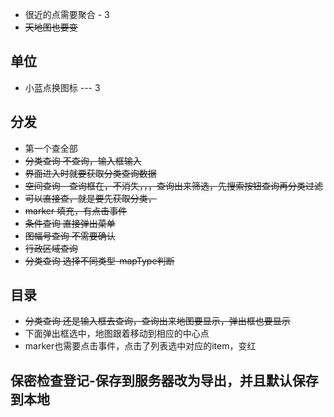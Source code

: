 * 很近的点需要聚合 - 3
* ~~天地图也要变~~

## 单位

* 小蓝点换图标 --- 3


## 分发

* 第一个查全部
* ~~分类查询 不查询，输入框输入~~
* ~~界面进入时就要获取分类查询数据~~
* ~~空间查询 - 查询框在，不消失，，，查询出来筛选，先搜索按钮查询再分类过滤~~
 * ~~可以直接查，就是要先获取分类，~~
 * ~~marker 填充，有点击事件~~
* ~~条件查询 直接弹出菜单~~
* ~~图幅号查询 不需要确认~~
* ~~行政区域查询~~
* ~~分类查询 选择不同类型-mapType判断~~

## 目录

* ~~分类查询 还是输入框去查询，查询出来地图要显示，弹出框也要显示~~
* 下面弹出框选中，地图跟着移动到相应的中心点
* marker也需要点击事件，点击了列表选中对应的item，变红

## 保密检查登记-保存到服务器改为导出，并且默认保存到本地
